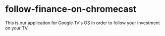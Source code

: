 # follow-finance-on-chromecast
This is our application for Google Tv's OS in order to follow your investment on your TV.
